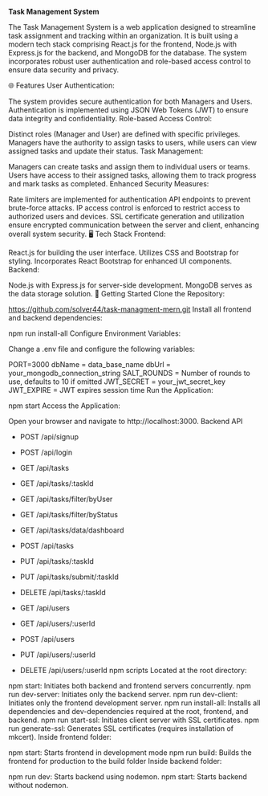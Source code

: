 **Task Management System**



The Task Management System is a web application designed to streamline task assignment and tracking within an organization. It is built using a modern tech stack comprising React.js for the frontend, Node.js with Express.js for the backend, and MongoDB for the database. The system incorporates robust user authentication and role-based access control to ensure data security and privacy.

🌐 Features
User Authentication:

The system provides secure authentication for both Managers and Users.
Authentication is implemented using JSON Web Tokens (JWT) to ensure data integrity and confidentiality.
Role-based Access Control:

Distinct roles (Manager and User) are defined with specific privileges.
Managers have the authority to assign tasks to users, while users can view assigned tasks and update their status.
Task Management:

Managers can create tasks and assign them to individual users or teams.
Users have access to their assigned tasks, allowing them to track progress and mark tasks as completed.
Enhanced Security Measures:

Rate limiters are implemented for authentication API endpoints to prevent brute-force attacks.
IP access control is enforced to restrict access to authorized users and devices.
SSL certificate generation and utilization ensure encrypted communication between the server and client, enhancing overall system security.
🖥️ Tech Stack
Frontend:

React.js for building the user interface.
Utilizes CSS and Bootstrap for styling.
Incorporates React Bootstrap for enhanced UI components.
Backend:

Node.js with Express.js for server-side development.
MongoDB serves as the data storage solution.
🎯 Getting Started
Clone the Repository:

https://github.com/solver44/task-managment-mern.git
Install all frontend and backend dependencies:

npm run install-all
Configure Environment Variables:

Change a .env file and configure the following variables:

 PORT=3000
 dbName = data_base_name
 dbUrl = your_mongodb_connection_string
 SALT_ROUNDS = Number of rounds to use, defaults to 10 if omitted
 JWT_SECRET = your_jwt_secret_key
 JWT_EXPIRE = JWT expires session time
Run the Application:

npm start
Access the Application:

Open your browser and navigate to http://localhost:3000.
Backend API
- POST     /api/signup
- POST     /api/login

- GET      /api/tasks
- GET      /api/tasks/:taskId
- GET      /api/tasks/filter/byUser
- GET      /api/tasks/filter/byStatus
- GET      /api/tasks/data/dashboard
- POST     /api/tasks
- PUT      /api/tasks/:taskId
- PUT      /api/tasks/submit/:taskId
- DELETE   /api/tasks/:taskId

- GET      /api/users
- GET      /api/users/:userId
- POST     /api/users
- PUT      /api/users/:userId
- DELETE   /api/users/:userId
npm scripts
Located at the root directory:

npm start: Initiates both backend and frontend servers concurrently.
npm run dev-server: Initiates only the backend server.
npm run dev-client: Initiates only the frontend development server.
npm run install-all: Installs all dependencies and dev-dependencies required at the root, frontend, and backend.
npm run start-ssl: Initiates client server with SSL certificates.
npm run generate-ssl: Generates SSL certificates (requires installation of mkcert).
Inside frontend folder:

npm start: Starts frontend in development mode
npm run build: Builds the frontend for production to the build folder
Inside backend folder:

npm run dev: Starts backend using nodemon.
npm start: Starts backend without nodemon.
